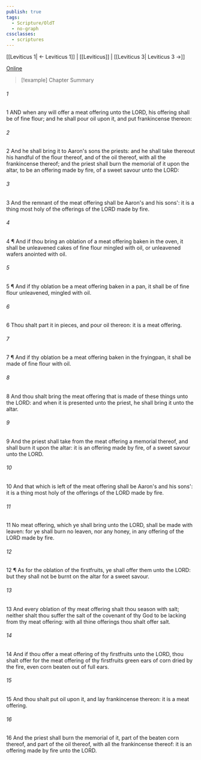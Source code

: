 ```yaml
---
publish: true
tags:
  - Scripture/OldT
  - no-graph
cssclasses:
  - scriptures
---
```

[[Leviticus 1| ← Leviticus 1]] | [[Leviticus]] | [[Leviticus 3| Leviticus 3 →]]

[Online](https://churchofjesuschrist.org/study/scriptures/ot/lev/2?lang=eng)

>[!example] Chapter Summary
>
###### 1
1 AND when any will offer a meat offering unto the LORD, his offering shall be of fine flour; and he shall pour oil upon it, and put frankincense thereon:
###### 2
2 And he shall bring it to Aaron's sons the priests: and he shall take thereout his handful of the flour thereof, and of the oil thereof, with all the frankincense thereof; and the priest shall burn the memorial of it upon the altar, to be an offering made by fire, of a sweet savour unto the LORD:
###### 3
3 And the remnant of the meat offering shall be Aaron's and his sons': it is a thing most holy of the offerings of the LORD made by fire.
###### 4
4 ¶ And if thou bring an oblation of a meat offering baken in the oven, it shall be unleavened cakes of fine flour mingled with oil, or unleavened wafers anointed with oil.
###### 5
5 ¶ And if thy oblation be a meat offering baken in a pan, it shall be of fine flour unleavened, mingled with oil.
###### 6
6 Thou shalt part it in pieces, and pour oil thereon: it is a meat offering.
###### 7
7 ¶ And if thy oblation be a meat offering baken in the fryingpan, it shall be made of fine flour with oil.
###### 8
8 And thou shalt bring the meat offering that is made of these things unto the LORD: and when it is presented unto the priest, he shall bring it unto the altar.
###### 9
9 And the priest shall take from the meat offering a memorial thereof, and shall burn it upon the altar: it is an offering made by fire, of a sweet savour unto the LORD.
###### 10
10 And that which is left of the meat offering shall be Aaron's and his sons': it is a thing most holy of the offerings of the LORD made by fire.
###### 11
11 No meat offering, which ye shall bring unto the LORD, shall be made with leaven: for ye shall burn no leaven, nor any honey, in any offering of the LORD made by fire.
###### 12
12 ¶ As for the oblation of the firstfruits, ye shall offer them unto the LORD: but they shall not be burnt on the altar for a sweet savour.
###### 13
13 And every oblation of thy meat offering shalt thou season with salt; neither shalt thou suffer the salt of the covenant of thy God to be lacking from thy meat offering: with all thine offerings thou shalt offer salt.
###### 14
14 And if thou offer a meat offering of thy firstfruits unto the LORD, thou shalt offer for the meat offering of thy firstfruits green ears of corn dried by the fire, even corn beaten out of full ears.
###### 15
15 And thou shalt put oil upon it, and lay frankincense thereon: it is a meat offering.
###### 16
16 And the priest shall burn the memorial of it, part of the beaten corn thereof, and part of the oil thereof, with all the frankincense thereof: it is an offering made by fire unto the LORD.



